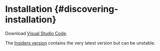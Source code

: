 # Installation {#discovering-installation}

Download [Visual Studio Code](https://code.visualstudio.com/).

The [Insiders version](https://code.visualstudio.com/insiders/) contains the very latest version but can be unstable.
